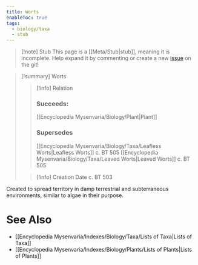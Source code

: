 ```yaml
---
title: Worts
enableToc: true
tags:
  - biology/taxa
  - stub
---
```


> [!note] Stub
> This page is a [[Meta/Stub|stub]], meaning it is incomplete. Help expand it by commenting or create a new [issue](https://github.com/RagtimeGal/quartz--encyclopedia-mysenvaria/issues/new/choose) on the git!


> [!summary] Worts
> > [!info] Relation
> > ### Succeeds:
> > [[Encyclopedia Mysenvaria/Biology/Plant|Plant]]
> > ### Supersedes 
> > [[Encyclopedia Mysenvaria/Biology/Taxa/Leafless Worts|Leafless Worts]] c. BT 505
> > [[Encyclopedia Mysenvaria/Biology/Taxa/Leaved Worts|Leaved Worts]] c. BT 505
>
> > [!info] Creation Date
> > c. BT 503

Created to spread territory in damp terrestrial and subterraneous environments, similar to algae in their purpose.

# See Also
- [[Encyclopedia Mysenvaria/Indexes/Biology/Taxa/Lists of Taxa|Lists of Taxa]]
- [[Encyclopedia Mysenvaria/Indexes/Biology/Plants/Lists of Plants|Lists of Plants]]
